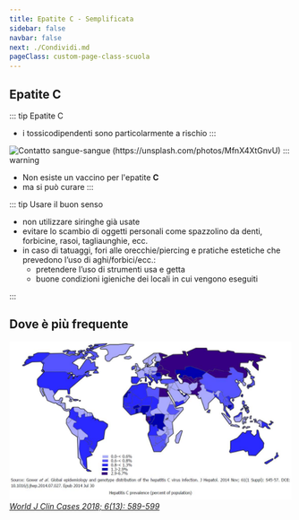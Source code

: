 ```yaml
---
title: Epatite C - Semplificata
sidebar: false
navbar: false
next: ./Condividi.md
pageClass: custom-page-class-scuola
---
```


## Epatite C

::: tip Epatite C <Badge text="C-ontatto sangue" type="tip"/>

- i tossicodipendenti sono particolarmente a rischio
  :::

![Contatto sangue-sangue (https://unsplash.com/photos/MfnX4XtGnvU)](../assets/images/ago.jpg)
::: warning

- Non esiste un vaccino per l'epatite **C**
- ma si può curare
  :::

::: tip Usare il buon senso

- non utilizzare siringhe già usate
- evitare lo scambio di oggetti personali come spazzolino da denti, forbicine, rasoi, tagliaunghie, ecc.
- in caso di tatuaggi, fori alle orecchie/piercing e pratiche estetiche che prevedono l’uso di aghi/forbici/ecc.:
  - pretendere l’uso di strumenti usa e getta
  - buone condizioni igieniche dei locali in cui vengono eseguiti

:::

## Dove è più frequente

![JOURNAL (WJCC-6-589)](../assets/images/WJCC-6-589-g003.jpg)
_[*World J Clin Cases 2018; 6(13): 589-599*](https://dx.doi.org/10.12998/wjcc.v6.i13.589)_
